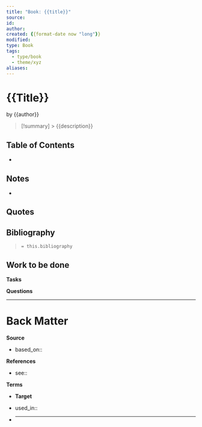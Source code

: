 ```yaml
---
title: "Book: {{title}}"
source:
id:
author:
created: {{format-date now "long"}}
modified:
type: Book
tags:
  - type/book
  - theme/xyz
aliases:
---
```


# {{Title}}

by {{author}}

<!-- No more than a couple paragraphs summarizing this BOOK -->

> [!summary] > {{description}}

## Table of Contents

<!--Link to table of contents (TOC) -->

-

## Notes

<!-- The main content of my thoughts really -->

-

## Quotes

<!-- Notable quotes with reference to their page or location -->

## Bibliography

> `= this.bibliography`

## Work to be done

**Tasks**

<!-- What remains to be done with this note? -->

**Questions**

<!-- What remains for you to consider? -->

---

# Back Matter

**Source**

<!-- Always keep a link to the source- -->

- based_on::

**References**

<!-- Links to pages not referenced in the content. -->

- see::

**Terms**

<!-- Links to definition pages. -->

- **Target**

<!-- Link to project note or externaly published content. -->

- used_in::

- ***
